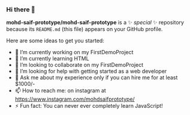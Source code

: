 ### Hi there 👋


**mohd-saif-prototype/mohd-saif-prototype** is a ✨ _special_ ✨ repository because its `README.md` (this file) appears on your GitHub profile.

Here are some ideas to get you started:

- 🔭 I’m currently working on my FirstDemoProject
- 🌱 I’m currently learning HTML
- 👯 I’m looking to collaborate on my FirstDemoProject
- 🤔 I’m looking for help with getting started as a web developer
- 💬 Ask me about my experience only if you can hire me for at least $1000/-
- 📫 How to reach me: on instagram at https://www.instagram.com/mohdsaifprototype/
- ⚡ Fun fact: You can never ever completely learn JavaScript!
